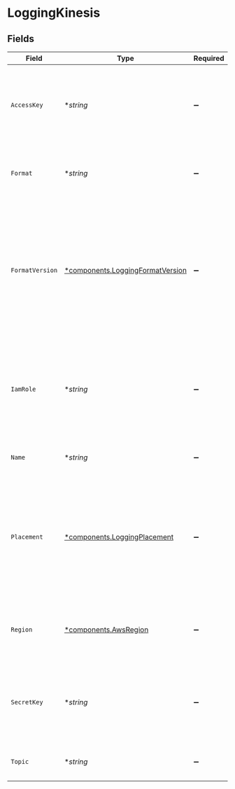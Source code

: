 # LoggingKinesis


## Fields

| Field                                                                                                                                                                                                                      | Type                                                                                                                                                                                                                       | Required                                                                                                                                                                                                                   | Description                                                                                                                                                                                                                | Example                                                                                                                                                                                                                    |
| -------------------------------------------------------------------------------------------------------------------------------------------------------------------------------------------------------------------------- | -------------------------------------------------------------------------------------------------------------------------------------------------------------------------------------------------------------------------- | -------------------------------------------------------------------------------------------------------------------------------------------------------------------------------------------------------------------------- | -------------------------------------------------------------------------------------------------------------------------------------------------------------------------------------------------------------------------- | -------------------------------------------------------------------------------------------------------------------------------------------------------------------------------------------------------------------------- |
| `AccessKey`                                                                                                                                                                                                                | **string*                                                                                                                                                                                                                  | :heavy_minus_sign:                                                                                                                                                                                                         | The access key associated with the target Amazon Kinesis stream. Not required if `iam_role` is specified.                                                                                                                  |                                                                                                                                                                                                                            |
| `Format`                                                                                                                                                                                                                   | **string*                                                                                                                                                                                                                  | :heavy_minus_sign:                                                                                                                                                                                                         | A Fastly [log format string](https://docs.fastly.com/en/guides/custom-log-formats). Must produce valid JSON that Kinesis can ingest.                                                                                       |                                                                                                                                                                                                                            |
| `FormatVersion`                                                                                                                                                                                                            | [*components.LoggingFormatVersion](../../models/shared/loggingformatversion.md)                                                                                                                                            | :heavy_minus_sign:                                                                                                                                                                                                         | The version of the custom logging format used for the configured endpoint. The logging call gets placed by default in `vcl_log` if `format_version` is set to `2` and in `vcl_deliver` if `format_version` is set to `1`.<br/> | 2                                                                                                                                                                                                                          |
| `IamRole`                                                                                                                                                                                                                  | **string*                                                                                                                                                                                                                  | :heavy_minus_sign:                                                                                                                                                                                                         | The ARN for an IAM role granting Fastly access to the target Amazon Kinesis stream. Not required if `access_key` and `secret_key` are provided.                                                                            |                                                                                                                                                                                                                            |
| `Name`                                                                                                                                                                                                                     | **string*                                                                                                                                                                                                                  | :heavy_minus_sign:                                                                                                                                                                                                         | The name for the real-time logging configuration.                                                                                                                                                                          | test-log-endpoint                                                                                                                                                                                                          |
| `Placement`                                                                                                                                                                                                                | [*components.LoggingPlacement](../../models/shared/loggingplacement.md)                                                                                                                                                    | :heavy_minus_sign:                                                                                                                                                                                                         | Where in the generated VCL the logging call should be placed. If not set, endpoints with `format_version` of 2 are placed in `vcl_log` and those with `format_version` of 1 are placed in `vcl_deliver`.<br/>              | null                                                                                                                                                                                                                       |
| `Region`                                                                                                                                                                                                                   | [*components.AwsRegion](../../models/shared/awsregion.md)                                                                                                                                                                  | :heavy_minus_sign:                                                                                                                                                                                                         | A named set of [AWS resources](https://docs.aws.amazon.com/general/latest/gr/rande.html#regional-endpoints) that's in the same geographical area.                                                                          |                                                                                                                                                                                                                            |
| `SecretKey`                                                                                                                                                                                                                | **string*                                                                                                                                                                                                                  | :heavy_minus_sign:                                                                                                                                                                                                         | The secret key associated with the target Amazon Kinesis stream. Not required if `iam_role` is specified.                                                                                                                  |                                                                                                                                                                                                                            |
| `Topic`                                                                                                                                                                                                                    | **string*                                                                                                                                                                                                                  | :heavy_minus_sign:                                                                                                                                                                                                         | The Amazon Kinesis stream to send logs to. Required.                                                                                                                                                                       |                                                                                                                                                                                                                            |
